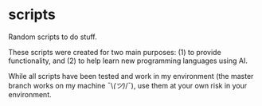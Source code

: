 # scripts
Random scripts to do stuff.

These scripts were created for two main purposes: (1) to provide functionality, and (2) to help learn new programming languages using AI.

While all scripts have been tested and work in my environment (the master branch works on my machine ¯\\_(ツ)_/¯), use them at your own risk in your environment.
